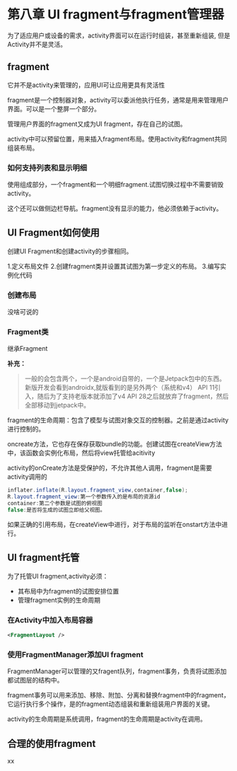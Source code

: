 # 第八章 UI fragment与fragment管理器

为了适应用户或设备的需求，activity界面可以在运行时组装，甚至重新组装,
但是Activity并不是灵活。

## fragment

它并不是activity来管理的，应用UI可让应用更具有灵活性

fragment是一个控制器对象，activity可以委派他执行任务，通常是用来管理用户界面。可以是一个整屏一个部分。

管理用户界面的fragment又成为UI fragment，存在自己的试图。

activity中可以预留位置，用来插入fragment布局。使用activity和fragment共同组装布局。

### 如何支持列表和显示明细

使用组成部分，一个fragment和一个明细fragment.试图切换过程中不需要销毁activity。

这个还可以做侧边栏导航。fragment没有显示的能力，他必须依赖于activity。

## UI Fragment如何使用

创建UI Fragment和创建activity的步骤相同。

1.定义布局文件
2.创建fragment类并设置其试图为第一步定义的布局。
3.编写实例化代码

### 创建布局

没啥可说的

### Fragment类

继承Fragment

**补充：**
> 一般的会包含两个，一个是android自带的，一个是Jetpack包中的东西。新版开发会看到androidx,就版看到的是另外两个（系统和v4）
> API 11引入，随后为了支持老版本就添加了v4
> API 28之后就放弃了fragment，然后全部移动到jetpack中。

fragment的生命周期：包含了模型与试图对象交互的控制器。之前是通过activity进行控制的。

oncreate方法，它也存在保存获取bundle的功能。创建试图在createView方法中，该函数会实例化布局，然后将view托管给acitivity

activity的onCreate方法是受保护的，不允许其他人调用，fragment是需要activity调用的
```java
inflater.inflate(R.layout.fragment_view,container,false);
R.layout.fragment_view:第一个参数传入的是布局的资源id
container:第二个参数是试图的俯视图
false:是否将生成的试图立即给父视图。
```

如果正确的引用布局，在createView中进行，对于布局的监听在onstart方法中进行。

## UI fragment托管

为了托管UI fragment,activity必须：

- 其布局中为fragment的试图安排位置
- 管理fragment实例的生命周期

### 在Activity中加入布局容器

```xml
<FragmentLayout />
```
### 使用FragmentManager添加UI fragment

FragmentManager可以管理的又fragent队列，fragment事务，负责将试图添加都试图层的结构中。

fragment事务可以用来添加、移除、附加、分离和替换fragment中的fragment，它运行执行多个操作，是的fragment动态组装和重新组装用户界面的关键。

activity的生命周期是系统调用，fragment的生命周期是activity在调用。

## 合理的使用fragment

xx











